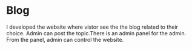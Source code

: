# Blog
I developed the website where vistor see the the blog related to their choice. Admin can post the topic.There is an admin panel for the admin. From the panel, admin can control the website.
